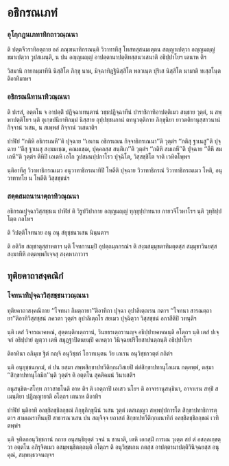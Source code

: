 <h1>อธิกรณเภทํ</h1>
<h3>อุโกฺกฎนเภทาทิกถาวณฺณนา</h3>
<p>    ติ ปตฺตจีวราทิอตฺถาย อลํ ภณฺฑนาทิกรณนฺติ วิวาทาทีสุ โทสทสฺสนมเตฺตน สญฺญาเปตฺวา อญฺญมญฺญํ ขมาเปตฺวา วูปสเมนฺติ, น ปน อญฺญมญฺญํ อาปตฺตานาปตฺติทสฺสนวเสนาติ อธิปฺปาโยฯ เตนาห ติฯ</p>


<p>วิสมานิ กายกมฺมาทีนิ นิสฺสิโต ภิกฺขุ  นาม, มิจฺฉาทิฎฺฐินิสฺสิโต  พลวเนฺต ปุริเส นิสฺสิโต  นามาติ ทเสฺสโนฺต ติอาทิมาหฯ</p>

</p>


<h3>อธิกรณนิทานาทิวณฺณนา</h3>
<p> ติ ปเรสํ, อตฺตโน จ อาปตฺติํ ปฎิจฺฉาเทนฺตานํ วชฺชปฎิจฺฉาทีนํ ปาราชิกาทิอาปตฺติเมว สนฺธาย วุตฺตํ, น สพฺพาปตฺติโยฯ นฺติ อุเกฺขปนียาทิกมฺมํ นิสฺสาย อุปฺปชฺชนกานํ ตทนุวตฺติกาย ภิกฺขุนิยา ยาวตติยานุสฺสาวนานํ กิจฺจานํ วเสน, น สเพฺพสํ กิจฺจานํ วเสนาติฯ</p>


<p> ปาฬิยํ ‘‘กติหิ อธิกรเณหี’’ติ ปุจฺฉาย ‘‘เอเกน อธิกรเณน กิจฺจาธิกรเณนา’’ติ วุตฺตํฯ ‘‘กติสุ ฐาเนสู’’ติ ปุจฺฉาย ‘‘ตีสุ ฐาเนสุ สงฺฆมเชฺฌ, คณมเชฺฌ, ปุคฺคลสฺส สนฺติเก’’ติ วุตฺตํฯ ‘‘กติหิ สมเถหี’’ติ ปุจฺฉาย ‘‘ตีหิ สมเถหี’’ติ วุตฺตํฯ ตีหิปิ เอเตหิ เอโก วูปสมนปฺปกาโรว ปุจฺฉิโต, วิสฺสชฺชิโต จาติ เวทิตโพฺพฯ</p>


<p>   นฺติอาทีสุ วิวาทาธิกรณเมว อนุวาทาธิกรณาทิปิ โหตีติ ปุจฺฉาย วิวาทาธิกรณํ วิวาทาธิกรณเมว โหติ, อนุวาทาทโย น โหตีติ วิสฺสชฺชนํฯ</p>

</p>


<h3>สตฺตสมถนานาตฺถาทิวณฺณนา</h3>
<p> อธิกรณปุจฺฉาวิสฺสชฺชเน  ปาฬิยํ ติ วิรูปวิปากาย อญฺญมญฺญํ ทุกฺขุปฺปาทนาย กายวจีโวหาโรฯ นฺติ วุทฺธิปฺปโตฺต กลโหฯ</p>


<p>ติ วิปตฺติโจทนาย อนุ อนุ สํยุชฺชนวเสน นินฺนตาฯ</p>


<p>ติ อติวิย สญฺชาตุสฺสาหตาฯ นฺติ โจทกานมฺปิ อุปตฺถมฺภกรณํฯ ติ สงฺฆสมฺมุขตาทิมตฺตสฺส สมฺมุขาวินยสฺส สงฺฆาทีหิ กตฺตพฺพกิเจฺจสุ สงฺคหาภาวาฯ</p>

</p>

</p>


<h2>ทุติยคาถาสงฺคณิกํ</h2>
<h3>โจทนาทิปุจฺฉาวิสฺสชฺชนาวณฺณนา</h3>
<p> ทุติยคาถาสงฺคณิกาย  ‘‘โจทนา กิมตฺถายา’’ติอาทิกา ปุจฺฉา อุปาลิเตฺถเรน กตาฯ ‘‘โจทนา สารณตฺถายา’’ติอาทิวิสฺสชฺชนํ ภควตา วุตฺตํฯ อุปาลิเตฺถโร สยเมว ปุจฺฉิตฺวา วิสฺสชฺชนํ อกาสีติปิ วทนฺติฯ</p>


<p>นฺติ เตสํ วิจารณาคหณํ, สุตฺตนฺติกเตฺถรานํ, วินยธรเตฺถรานญฺจ อธิปฺปายคหณนฺติ  อโตฺถฯ นฺติ เตสํ ปเจฺจกํ อธิปฺปายํ ญตฺวา เตหิ สมุฎฺฐาปิตนยมฺปิ คเหตฺวา วินิจฺฉยปริโยสาปนตฺถนฺติ อธิปฺปาโยฯ</p>


<p>ติอาทินา อภิมุเข ฐิตํ กญฺจิ อนุวิชฺชกํ โอวทเนฺตน วิย เถเรน อนุวิชฺชกวตฺตํ กถิตํฯ</p>


<p>นฺติ อนุยุชฺชนกฺกมํ, ตํ ปน ยสฺมา สพฺพสิกฺขาปทวีติกฺกมวิสเยปิ ตํตํสิกฺขาปทานุโลเมน กตฺตพฺพํ, ตสฺมา ‘‘สิกฺขาปทานุโลมิก’’นฺติ วุตฺตํฯ ติ อตฺตโน สุคติคมนํ วินาเสติฯ</p>


<p>อนุสนฺธิต-สโทฺท ภาวสาธโนติ อาห ติฯ ติ เอตฺถาปิ เอเสว นโยฯ ติ อาจารานุสนฺธินา, อาจาเรน สทฺธิํ สเมนฺติยา ปฎิญฺญายาติ อโตฺถฯ เตนาห ติอาทิฯ</p>


<p>ปาฬิยํ นฺติอาทิ อลชฺชิลชฺชิลกฺขณํ ภิกฺขุภิกฺขุนีนํ วเสน วุตฺตํ เตสเญฺญว สพฺพปฺปการโต สิกฺขาปทาธิการตฺตาฯ สามเณราทีนมฺปิ สาธารณวเสน ปน สญฺจิจฺจ ยถาสกํ สิกฺขาปทวีติกฺกมนาทิกํ อลชฺชิลชฺชิลกฺขณํ เวทิตพฺพํฯ</p>


<p>นฺติ จุทิตกอนุวิชฺชกานํ กถาย อนุสนฺธิยุตฺตํ วจนํ น ชานาติ, เตหิ เอกสฺมิํ การเณ วุเตฺต สยํ ตํ อสลฺลเกฺขตฺวา อตฺตโน อภิรุจิตเมว อสมฺพนฺธิตตฺถนฺติ อโตฺถฯ ติ อนุวิชฺชเกน กตสฺส อาปตฺตานาปตฺติวินิจฺฉยสฺส อนุคุณํ, สมฺพนฺธวจนญฺจฯ</p>

</p>





